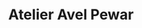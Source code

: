 ---
title: "Atelier Avel Pewar"
url: /saint-armel/atelier-avel-pewar/
shop: instrument de musique
---